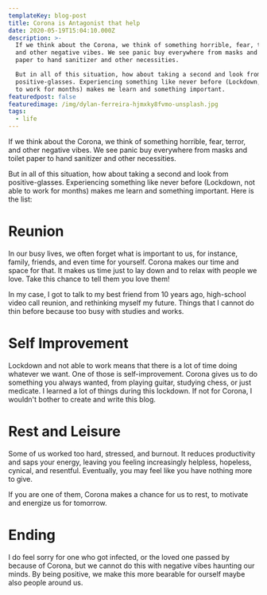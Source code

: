 ```yaml
---
templateKey: blog-post
title: Corona is Antagonist that help
date: 2020-05-19T15:04:10.000Z
description: >-
  If we think about the Corona, we think of something horrible, fear, terror,
  and other negative vibes. We see panic buy everywhere from masks and toilet
  paper to hand sanitizer and other necessities.

  But in all of this situation, how about taking a second and look from
  positive-glasses. Experiencing something like never before (Lockdown, not able
  to work for months) makes me learn and something important. 
featuredpost: false
featuredimage: /img/dylan-ferreira-hjmxky8fvmo-unsplash.jpg
tags:
  - life
---
```

If we think about the Corona, we think of something horrible, fear, terror, and other negative vibes. We see panic buy everywhere from masks and toilet paper to hand sanitizer and other necessities.

But in all of this situation, how about taking a second and look from positive-glasses. Experiencing something like never before (Lockdown, not able to work for months) makes me learn and something important. Here is the list:

# Reunion

In our busy lives, we often forget what is important to us, for instance, family, friends, and even time for yourself. Corona makes our time and space for that. It makes us time just to lay down and to relax with people we love. Take this chance to tell them you love them!



In my case, I got to talk to my best friend from 10 years ago, high-school video call reunion, and rethinking myself my future. Things that I cannot do thin before because too busy with studies and works.



# Self Improvement

Lockdown and not able to work means that there is a lot of time doing whatever we want. One of those is self-improvement. Corona gives us to do something you always wanted, from playing guitar, studying chess, or just medicate. I learned a lot of things during this lockdown. If not for Corona, I wouldn't bother to create and write this blog.



# Rest and Leisure

Some of us worked too hard, stressed, and burnout. It reduces productivity and saps your energy, leaving you feeling increasingly helpless, hopeless, cynical, and resentful. Eventually, you may feel like you have nothing more to give.



If you are one of them, Corona makes a chance for us to rest, to motivate and energize us for tomorrow.

# Ending

I do feel sorry for one who got infected, or the loved one passed by because of Corona, but we cannot do this with negative vibes haunting our minds. By being positive, we make this more bearable for ourself maybe also people around us.
